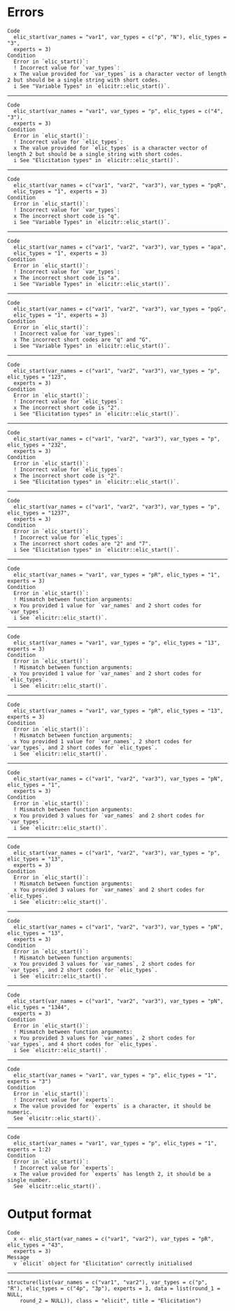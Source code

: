 # Errors

    Code
      elic_start(var_names = "var1", var_types = c("p", "N"), elic_types = "3",
      experts = 3)
    Condition
      Error in `elic_start()`:
      ! Incorrect value for `var_types`:
      x The value provided for `var_types` is a character vector of length 2 but should be a single string with short codes.
      i See "Variable Types" in `elicitr::elic_start()`.

---

    Code
      elic_start(var_names = "var1", var_types = "p", elic_types = c("4", "3"),
      experts = 3)
    Condition
      Error in `elic_start()`:
      ! Incorrect value for `elic_types`:
      x The value provided for `elic_types` is a character vector of length 2 but should be a single string with short codes.
      i See "Elicitation types" in `elicitr::elic_start()`.

---

    Code
      elic_start(var_names = c("var1", "var2", "var3"), var_types = "pqR",
      elic_types = "1", experts = 3)
    Condition
      Error in `elic_start()`:
      ! Incorrect value for `var_types`:
      x The incorrect short code is "q".
      i See "Variable Types" in `elicitr::elic_start()`.

---

    Code
      elic_start(var_names = c("var1", "var2", "var3"), var_types = "apa",
      elic_types = "1", experts = 3)
    Condition
      Error in `elic_start()`:
      ! Incorrect value for `var_types`:
      x The incorrect short code is "a".
      i See "Variable Types" in `elicitr::elic_start()`.

---

    Code
      elic_start(var_names = c("var1", "var2", "var3"), var_types = "pqG",
      elic_types = "1", experts = 3)
    Condition
      Error in `elic_start()`:
      ! Incorrect value for `var_types`:
      x The incorrect short codes are "q" and "G".
      i See "Variable Types" in `elicitr::elic_start()`.

---

    Code
      elic_start(var_names = c("var1", "var2", "var3"), var_types = "p", elic_types = "123",
      experts = 3)
    Condition
      Error in `elic_start()`:
      ! Incorrect value for `elic_types`:
      x The incorrect short code is "2".
      i See "Elicitation types" in `elicitr::elic_start()`.

---

    Code
      elic_start(var_names = c("var1", "var2", "var3"), var_types = "p", elic_types = "232",
      experts = 3)
    Condition
      Error in `elic_start()`:
      ! Incorrect value for `elic_types`:
      x The incorrect short code is "2".
      i See "Elicitation types" in `elicitr::elic_start()`.

---

    Code
      elic_start(var_names = c("var1", "var2", "var3"), var_types = "p", elic_types = "1237",
      experts = 3)
    Condition
      Error in `elic_start()`:
      ! Incorrect value for `elic_types`:
      x The incorrect short codes are "2" and "7".
      i See "Elicitation types" in `elicitr::elic_start()`.

---

    Code
      elic_start(var_names = "var1", var_types = "pR", elic_types = "1", experts = 3)
    Condition
      Error in `elic_start()`:
      ! Mismatch between function arguments:
      x You provided 1 value for `var_names` and 2 short codes for `var_types`.
      i See `elicitr::elic_start()`.

---

    Code
      elic_start(var_names = "var1", var_types = "p", elic_types = "13", experts = 3)
    Condition
      Error in `elic_start()`:
      ! Mismatch between function arguments:
      x You provided 1 value for `var_names` and 2 short codes for `elic_types`.
      i See `elicitr::elic_start()`.

---

    Code
      elic_start(var_names = "var1", var_types = "pR", elic_types = "13", experts = 3)
    Condition
      Error in `elic_start()`:
      ! Mismatch between function arguments:
      x You provided 1 value for `var_names`, 2 short codes for `var_types`, and 2 short codes for `elic_types`.
      i See `elicitr::elic_start()`.

---

    Code
      elic_start(var_names = c("var1", "var2", "var3"), var_types = "pN", elic_types = "1",
      experts = 3)
    Condition
      Error in `elic_start()`:
      ! Mismatch between function arguments:
      x You provided 3 values for `var_names` and 2 short codes for `var_types`.
      i See `elicitr::elic_start()`.

---

    Code
      elic_start(var_names = c("var1", "var2", "var3"), var_types = "p", elic_types = "13",
      experts = 3)
    Condition
      Error in `elic_start()`:
      ! Mismatch between function arguments:
      x You provided 3 values for `var_names` and 2 short codes for `elic_types`.
      i See `elicitr::elic_start()`.

---

    Code
      elic_start(var_names = c("var1", "var2", "var3"), var_types = "pN", elic_types = "13",
      experts = 3)
    Condition
      Error in `elic_start()`:
      ! Mismatch between function arguments:
      x You provided 3 values for `var_names`, 2 short codes for `var_types`, and 2 short codes for `elic_types`.
      i See `elicitr::elic_start()`.

---

    Code
      elic_start(var_names = c("var1", "var2", "var3"), var_types = "pN", elic_types = "1344",
      experts = 3)
    Condition
      Error in `elic_start()`:
      ! Mismatch between function arguments:
      x You provided 3 values for `var_names`, 2 short codes for `var_types`, and 4 short codes for `elic_types`.
      i See `elicitr::elic_start()`.

---

    Code
      elic_start(var_names = "var1", var_types = "p", elic_types = "1", experts = "3")
    Condition
      Error in `elic_start()`:
      ! Incorrect value for `experts`:
      x The value provided for `experts` is a character, it should be numeric.
      See `elicitr::elic_start()`.

---

    Code
      elic_start(var_names = "var1", var_types = "p", elic_types = "1", experts = 1:2)
    Condition
      Error in `elic_start()`:
      ! Incorrect value for `experts`:
      x The value provided for `experts` has length 2, it should be a single number.
      See `elicitr::elic_start()`.

# Output format

    Code
      x <- elic_start(var_names = c("var1", "var2"), var_types = "pR", elic_types = "43",
      experts = 3)
    Message
      v `elicit` object for "Elicitation" correctly initialised

---

    structure(list(var_names = c("var1", "var2"), var_types = c("p", 
    "R"), elic_types = c("4p", "3p"), experts = 3, data = list(round_1 = NULL, 
        round_2 = NULL)), class = "elicit", title = "Elicitation")

